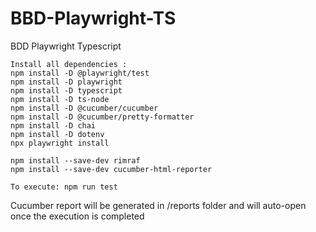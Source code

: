 # BBD-Playwright-TS
BDD Playwright Typescript

    
    Install all dependencies :
    npm install -D @playwright/test
    npm install -D playwright
    npm install -D typescript
    npm install -D ts-node
    npm install -D @cucumber/cucumber
    npm install -D @cucumber/pretty-formatter
    npm install -D chai
    npm install -D dotenv
    npx playwright install
    
    npm install --save-dev rimraf
    npm install --save-dev cucumber-html-reporter

    To execute: npm run test

Cucumber report will be generated in /reports folder and will auto-open once the execution is completed
